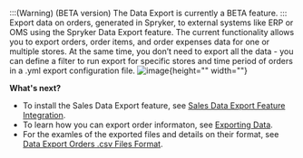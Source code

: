 :::(Warning) (BETA version)
The Data Export is currently a BETA feature.
:::
Export data on orders, generated in Spryker, to external systems like ERP or OMS using the Spryker Data Export feature. The current functionality allows you to export orders, order items, and order expenses data for one or multiple stores. At the same time, you don’t need to export all the data - you can define a filter to run export for specific stores and time period of orders in a .yml export configuration file.
![image](https://spryker.s3.eu-central-1.amazonaws.com/docs/Features/SDK/Data+Export/data-export.png){height="" width=""}

**What's next?**

* To install the Sales Data Export feature, see [Sales Data Export Feature Integration](https://documentation.spryker.com/docs/en/sales-data-export-feature-integration).
* To learn how you can export order informaton, see [Exporting Data](https://documentation.spryker.com/docs/en/exporting-data).
* For the examles of the exported files and details on their format, see [Data Export Orders .csv Files Format](https://documentation.spryker.com/docs/en/data-export-orders-csv-files-format).